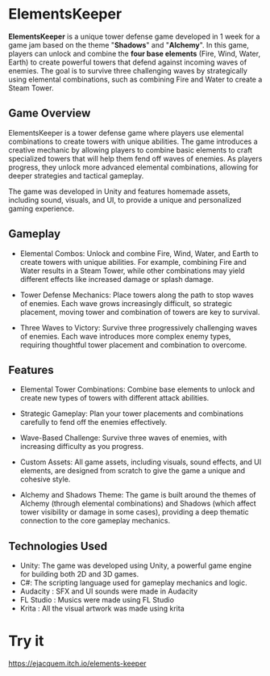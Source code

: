 # ElementsKeeper
**ElementsKeeper** is a unique tower defense game developed in 1 week for a game jam based on the theme "**Shadows**" and "**Alchemy**". In this game, players can unlock and combine the **four base elements** (Fire, Wind, Water, Earth) to create powerful towers that defend against incoming waves of enemies. The goal is to survive three challenging waves by strategically using elemental combinations, such as combining Fire and Water to create a Steam Tower.

## Game Overview
ElementsKeeper is a tower defense game where players use elemental combinations to create towers with unique abilities. The game introduces a creative mechanic by allowing players to combine basic elements to craft specialized towers that will help them fend off waves of enemies. As players progress, they unlock more advanced elemental combinations, allowing for deeper strategies and tactical gameplay.

The game was developed in Unity and features homemade assets, including sound, visuals, and UI, to provide a unique and personalized gaming experience.

## Gameplay
- Elemental Combos: Unlock and combine Fire, Wind, Water, and Earth to create towers with unique abilities. For example, combining Fire and Water results in a Steam Tower, while other combinations may yield different effects like increased damage or splash damage.

- Tower Defense Mechanics: Place towers along the path to stop waves of enemies. Each wave grows increasingly difficult, so strategic placement, moving tower and combination of towers are key to survival.

- Three Waves to Victory: Survive three progressively challenging waves of enemies. Each wave introduces more complex enemy types, requiring thoughtful tower placement and combination to overcome.

## Features
- Elemental Tower Combinations: Combine base elements to unlock and create new types of towers with different attack abilities.

- Strategic Gameplay: Plan your tower placements and combinations carefully to fend off the enemies effectively.

- Wave-Based Challenge: Survive three waves of enemies, with increasing difficulty as you progress.

- Custom Assets: All game assets, including visuals, sound effects, and UI elements, are designed from scratch to give the game a unique and cohesive style.

- Alchemy and Shadows Theme: The game is built around the themes of Alchemy (through elemental combinations) and Shadows (which affect tower visibility or damage in some cases), providing a deep thematic connection to the core gameplay mechanics.

## Technologies Used
- Unity: The game was developed using Unity, a powerful game engine for building both 2D and 3D games.
- C#: The scripting language used for gameplay mechanics and logic.
- Audacity : SFX and UI sounds were made in Audacity
- FL Studio : Musics were made using FL Studio
- Krita : All the visual artwork was made using krita

# Try it
https://ejacquem.itch.io/elements-keeper

